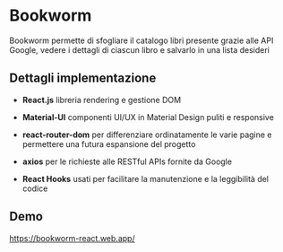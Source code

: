 # Bookworm

Bookworm permette di sfogliare il catalogo libri presente grazie alle API Google, vedere i dettagli di ciascun libro e salvarlo in una lista desideri

## Dettagli implementazione

- **React.js** libreria rendering e gestione DOM

- **Material-UI** componenti UI/UX in Material Design puliti e responsive

- **react-router-dom** per differenziare ordinatamente le varie pagine e permettere una futura espansione del progetto

- **axios** per le richieste alle RESTful APIs fornite da Google

- **React Hooks** usati per facilitare la manutenzione e la leggibilità del codice

  

## Demo

https://bookworm-react.web.app/

